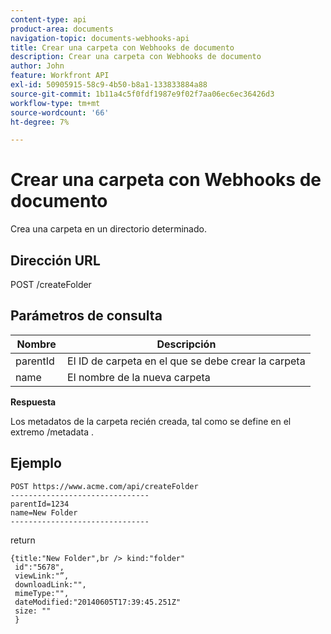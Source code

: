 ```yaml
---
content-type: api
product-area: documents
navigation-topic: documents-webhooks-api
title: Crear una carpeta con Webhooks de documento
description: Crear una carpeta con Webhooks de documento
author: John
feature: Workfront API
exl-id: 50905915-58c9-4b50-b8a1-133833884a88
source-git-commit: 1b11a4c5f0fdf1987e9f02f7aa06ec6ec36426d3
workflow-type: tm+mt
source-wordcount: '66'
ht-degree: 7%

---
```



# Crear una carpeta con Webhooks de documento

Crea una carpeta en un directorio determinado.

## Dirección URL

POST /createFolder

## Parámetros de consulta

| **Nombre** | **Descripción** |
|---|---|
| parentId  | El ID de carpeta en el que se debe crear la carpeta |
| name  | El nombre de la nueva carpeta |




**Respuesta**

Los metadatos de la carpeta recién creada, tal como se define en el extremo /metadata .

## Ejemplo

```
POST https://www.acme.com/api/createFolder
­­­­­­­­­­­­­­­­­­­­­­­­­­­­­­­-------------------------------
parentId=1234
name=New Folder 
-------------------------------
```

return

```
{title:"New Folder",br /> kind:"folder"
 id":"5678",
 viewLink:"”,
 downloadLink:"",
 mimeType:"",
 dateModified:"2014­06­05T17:39:45.251Z"
 size: ""
 }
```
